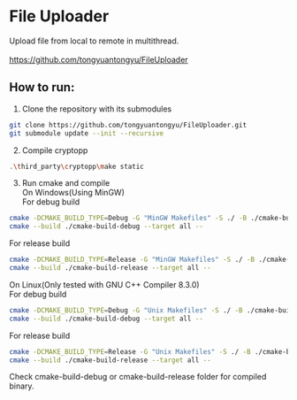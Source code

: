 # File Uploader

Upload file from local to remote in multithread.<br/><br/>
https://github.com/tongyuantongyu/FileUploader

## How to run:
1. Clone the repository with its submodules
```bash
git clone https://github.com/tongyuantongyu/FileUploader.git
git submodule update --init --recursive
```
2. Compile cryptopp
```bash
.\third_party\cryptopp\make static
```
3. Run cmake and compile<br/>
On Windows(Using MinGW)<br/>
For debug build
```bash
cmake -DCMAKE_BUILD_TYPE=Debug -G "MinGW Makefiles" -S ./ -B ./cmake-build-debug/
cmake --build ./cmake-build-debug --target all --
```
For release build
```bash
cmake -DCMAKE_BUILD_TYPE=Release -G "MinGW Makefiles" -S ./ -B ./cmake-build-release/
cmake --build ./cmake-build-release --target all --
```
On Linux(Only tested with GNU C++ Compiler 8.3.0)<br/>
For debug build
```bash
cmake -DCMAKE_BUILD_TYPE=Debug -G "Unix Makefiles" -S ./ -B ./cmake-build-debug/
cmake --build ./cmake-build-debug --target all --
```
For release build
```bash
cmake -DCMAKE_BUILD_TYPE=Release -G "Unix Makefiles" -S ./ -B ./cmake-build-release/
cmake --build ./cmake-build-release --target all --
```
Check cmake-build-debug or cmake-build-release folder for compiled binary.
